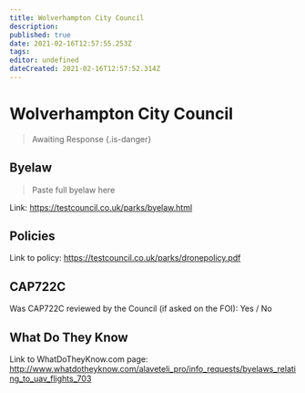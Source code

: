 ```yaml
---
title: Wolverhampton City Council
description: 
published: true
date: 2021-02-16T12:57:55.253Z
tags: 
editor: undefined
dateCreated: 2021-02-16T12:57:52.314Z
---
```


# Wolverhampton City Council
>  Awaiting Response
> {.is-danger}

## Byelaw
> Paste full byelaw here

Link:
https://testcouncil.co.uk/parks/byelaw.html

## Policies
Link to policy:
https://testcouncil.co.uk/parks/dronepolicy.pdf

## CAP722C

Was CAP722C reviewed by the Council (if asked on the FOI): Yes / No

## What Do They Know

Link to WhatDoTheyKnow.com page:
http://www.whatdotheyknow.com/alaveteli_pro/info_requests/byelaws_relating_to_uav_flights_703

